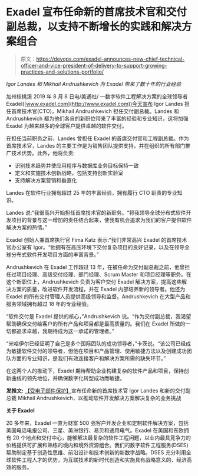 # Exadel 宣布任命新的首席技术官和交付副总裁，以支持不断增长的实践和解决方案组合

> 原文：<https://devops.com/exadel-announces-new-chief-technical-officer-and-vice-president-of-delivery-to-support-growing-practices-and-solutions-portfolio/>

*Igor Landes 和 Mikhail Andrushkevich 为 Exadel 带来了数十年的行业经验*

加州核桃溪 2019 年 8 月 8 日电/美通社/ —数字软件工程解决方案的全球领导者 Exadel([www.exadel.com](http://www.exadel.com))今天宣布 Igor Landes 担任首席技术官(CTO)，Mikhail Andrushkevich 担任交付副总裁。Landes 和 Andrushkevich 都为他们各自的新职位带来了丰富的经验和专业知识，这将加强 Exadel 为越来越多的全球客户提供卓越的软件交付。

在担任当前职务之前，Landes 曾担任 Exadel 的首席交付官和工程副总裁。作为首席技术官，Landes 的主要工作是为销售团队提供支持，并在组织的所有部门推广技术优势。此外，他将负责:

*   识别技术趋势并使应用程序与数据库业务目标保持一致
*   定义和实施技术创新战略，包括支持创新实验室
*   支持解决方案营销和垂直化

Landes 在软件行业拥有超过 25 年的丰富经验，拥有履行 CTO 职责的专业知识。

Landes 说:“我很高兴开始担任首席技术官的新职务。“将我领导全球分布式软件开发项目的背景与这一增加的责任结合起来，使我有机会追求为我们的客户提供软件解决方案的热情。”

Exadel 创始人兼首席执行官 Fima Katz 表示:“我们非常高兴 Exadel 的首席技术官办公室有 Igor。“他拥有在高压环境下交付复杂项目的良好记录，以及在领导全球分布式软件开发项目方面的丰富背景。”

Andrushkevich 在 Exadel 工作超过 13 年，在被任命为交付副总裁之前，他曾担任过项目经理、高级交付经理、部门经理、Scrum Master 和项目经理等职务。在这个新职位上，Andrushkevich 负责为客户交付 Exadel 解决方案，提高这些解决方案的质量，改进软件开发流程，并在 Exadel 内部培养新的领导者。他还为 Exadel 的所有交付管理人员提供高级领导和监督。Andrushkevich 在大型产品和服务领域拥有超过 18 年的专业经验。

“软件交付是 Exadel 提供的核心，”Andrushkevich 说。“作为交付副总裁，我渴望帮助确保交付给客户的所有产品和项目都是最高质量的。我们在 Exadel 所做的一切都追求卓越，我期待成为这一承诺的管理者。”

“米哈伊尔已经证明了自己是多个国际团队的成功领导者，”卡茨说。“该公司已经成为敏捷软件交付的领导者，但他在项目和产品管理、使用敏捷方法以及创建成功团队方面的专业知识，是我们有效连接客户和解决方案所需的缺失环节。”

在这两个人的推动下，Exadel 期待帮助企业构建复杂的软件产品和项目，保持创新曲线的领先地位，并确保数字化转型成功而敏捷。

**发推文:** [【受电子邮件保护】](/cdn-cgi/l/email-protection)宣布任命新的首席技术官 Igor Landes 和新的交付副总裁 Mikhail Andrushkevich，以推动软件开发解决方案解决复杂的业务挑战

**关于 Exadel**

20 多年来，Exadel 一直为财富 500 强客户开发企业和定制软件解决方案，包括美国电话电报公司、三星、美洲银行、易贝和通用电气。Exadel 在美国和东欧拥有 20 个地点和交付中心，能够解决最复杂的软件工程问题，以业内最具竞争力的价格提供可扩展和熟练的境内和境外资源组合。我们的数字软件工程服务(DSES)帮助制定基于创造性思维、前沿设计和技术创新的新数字战略。DSES 充分利用全球软件工程人才的优势，为互联技术的新时代创造和实施具有战略意义的、经济高效的服务。